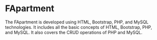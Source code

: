 # FApartment

The FApartment is developed using HTML, Bootstrap, PHP, and MySQL technologies. It includes all the basic concepts of HTML, Bootstrap, PHP, and MySQL. It also covers the CRUD operations of PHP and MySQL.
